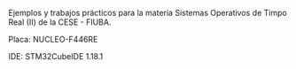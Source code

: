 Ejemplos y trabajos prácticos para la materia Sistemas Operativos de Timpo Real (II) de la CESE - FIUBA.

Placa: NUCLEO-F446RE

IDE: STM32CubeIDE 1.18.1

